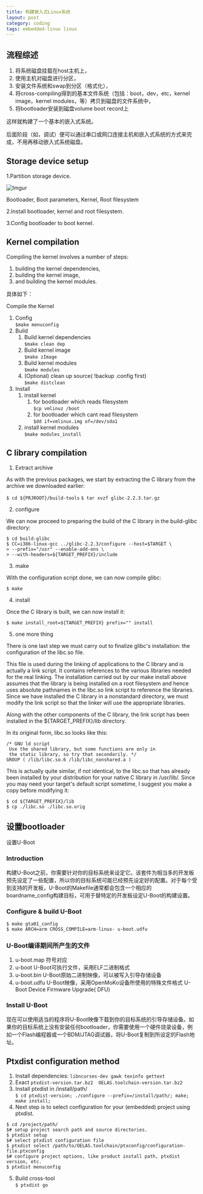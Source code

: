```yaml
---
title: 构建嵌入式Linux系统
layout: post
category: coding
tags: embedded-linux linux
---
```


## 流程综述

1. 将系统磁盘挂载在host主机上，
2. 使用主机对磁盘进行分区，
3. 安装文件系统和swap到分区（格式化），
4. 将cross-compiling得到的基本文件系统（包括：boot，dev，etc，kernel image，kernel modules，等）拷贝到磁盘的文件系统中，
5. 将bootloader安装到磁盘volume boot record上

这样就构建了一个基本的嵌入式系统。

后面阶段（如，调试）便可以通过串口或网口连接主机和嵌入式系统的方式来完成，不用再移动嵌入式系统磁盘。

## Storage device setup

1.Partition storage device.
	
![Imgur](https://goooooouwa.oss-cn-beijing.aliyuncs.com/img/pMuTGYp.png)

Bootloader, Boot parameters, Kernel, Root filesystem

2.Install bootloader, kernel and root filesystem.

3.Config bootloader to boot kernel.

## Kernel compilation

Compiling the kernel involves a number of steps: 

1. building the kernel dependencies, 
2. building the kernel image, 
3. and building the kernel modules.
 
具体如下：

Compile the Kernel

1. Config  
	`$make menuconfig`
2. Build
	1. Build kernel dependencies  
	`$make clean dep`
	2. Build kernel image  
	`$make zImage`
	3. Build kernel modules  
	`$make modules`
	4. (Optional) clean up source( !backup .config first)  
	`$make distclean`
3. Install
	1. install kernel
		1. for bootloader which reads filesystem  
		`$cp vmlinuz /boot`
		2. for bootloader which cant read filesystem  
		`$dd if=vmlinux.img of=/dev/sda1`
	2. install kernel modules  
	`$make modules_install`

## C library compilation

1. Extract archive

As with the previous packages, we start by extracting the C library from the archive we downloaded earlier:

`$ cd ${PRJROOT}/build-tools`
`$ tar xvzf glibc-2.2.3.tar.gz`

2. configure

We can now proceed to preparing the build of the C library in the build-glibc directory:


```
$ cd build-glibc
$ CC=i386-linux-gcc ../glibc-2.2.3/configure --host=$TARGET \
> --prefix="/usr" --enable-add-ons \
> --with-headers=${TARGET_PREFIX}/include
```

3. make

With the configuration script done, we can now compile glibc: 

`$ make`

4. install

Once the C library is built, we can now install it: 

`$ make install_root=${TARGET_PREFIX} prefix="" install`

5. one more thing

There is one last step we must carry out to finalize glibc's installation: the configuration of the libc.so file.

This file is used during the linking of applications to the C library and is actually a link script. It contains 
references to the various libraries needed for the real linking. The installation carried out by our make 
install above assumes that the library is being installed on a root filesystem and hence uses absolute 
pathnames in the libc.so link script to reference the libraries. Since we have installed the C library in a 
nonstandard directory, we must modify the link script so that the linker will use the appropriate libraries.

Along with the other components of the C library, the link script has been installed in the ${TARGET_PREFIX}/lib directory.

In its original form, libc.so looks like this: 

```
/* GNU ld script 
 Use the shared library, but some functions are only in 
 the static library, so try that secondarily. */ 
GROUP ( /lib/libc.so.6 /lib/libc_nonshared.a ) 
```

This is actually quite similar, if not identical, to the libc.so that has already been installed by your 
distribution for your native C library in /usr/lib/. Since you may need your target's default script 
sometime, I suggest you make a copy before modifying it: 

```
$ cd ${TARGET_PREFIX}/lib
$ cp ./libc.so ./libc.so.orig
```

## 设置bootloader

设置U-Boot

### Introduction

构建U-Boot之前，你需要针对你的目标系统来设定它。该套件为相当多的开发板预先设定了一些配置，所以你的目标系统可能已经预先设定好的配置。对于每个受到支持的开发板，U-Boot的Makefile通常都会包含一个相应的boardname_config构建目标，可用于替特定的开发板设定U-Boot的构建设置。

### Configure & build U-Boot

```
$ make gta01_config
$ make ARCH=arm CROSS_COMPILE=arm-linux- u-boot.udfu
```

### U-Boot编译期间所产生的文件

1. u-boot.map   符号对应
2. u-boot   U-Boot可执行文件，采用ELF二进制格式
3. u-boot.bin   U-Boot原始二进制映像，可以被写入引导存储设备
4. u-boot.udfu   U-Boot映像，采用OpenMoKo设备所使用的特殊文件格式 U-Boot Device Firmware Upgrade( DFU)

### Install U-Boot

现在可以使用适当的程序将U-Boot映像下载到你的目标系统的引导存储设备。如果你的目标系统上没有安装任何bootloader，你需要使用一个硬件烧录设备，例如一个Flash编程器或一个BDM/JTAG调试器，将U-Boot复制到所设定的Flash地址。

## Ptxdist configuration method

1. Install dependencies: `libncurses-dev gawk texinfo gettext`
2. Exact `ptxdist-version.tar.bz2  OELAS.toolchain-version.tar.bz2`
3. Install ptxdist in /install/path/  
`$ cd ptxdist-version; ./configure --prefix=/install/path/; make; make install;`
4. Next step is to select configuration for your (embedded) project using ptxdist.  
```
$ cd /project/path/
$# setup project search path and source directories.
$ ptxdist setup
$# select ptxdist configuration file
$ ptxdist select /path/to/OELAS.toolchain/ptxconfig/configuration-file.ptxconfig
$# configure project options, like product install path, ptxdist version, etc.
$ ptxdist menuconfig
```
5. Build cross-tool  
`$ ptxdist go`
